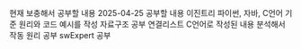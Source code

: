 현재 보충해서 공부할 내용 
2025-04-25 공부할 내용
 이진트리 파이썬, 자바, C언어 기준 원리와 코드 예시를 작성
 자료구조 공부 
 연결리스트 C언어로 작성된 내용 분석해서 작동 원리 공부 
 swExpert 공부 
 
